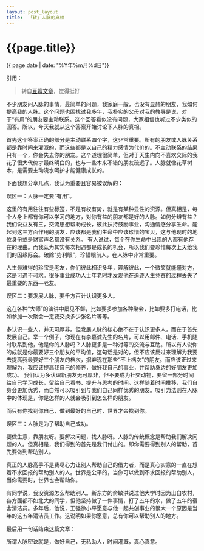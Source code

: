```yaml
---
layout: post_layout
title:  「转」人脉的真相
---
```


# {{page.title}}
<div class="post-date">{{ page.date | date: "%Y年%m月%d日"}}</div>

引用：
>  转自[豆瓣文章](http://www.douban.com/note/321161387/)，觉得挺好

不少朋友问人脉的事情，最简单的问题，我家庭一般，也没有显赫的朋友，我如何提高我的人脉。这个问题也困扰过我多年，我朴实的父母对我的教导是说，对于“有用”的朋友要主动联系。这个回答看似没有问题，大家相信也听过不少类似的回答。所以，今天我就从这个答案开始讨论下人脉的真相。

首先这个答案正确的部分是主动联系四个字，这非常重要。所有的朋友或人脉关系都是靠时间来灌溉的，而这些都是以自己的精力感情为代价的。不主动联系的结果只有一个，你会失去你的朋友。这个道理很简单，但对于天生内向不喜欢交际的我花了很大代价才最终明白的，也与一些本来不错的朋友疏远了。人脉就像花草树木，是需要主动浇水呵护才能健康成长的。

下面我想分享几点，我认为重要且容易被误解的：

误区一：人脉一定要“有用”。

这里的有用往往有些标签，不是有权有势，就是有某种显性的资源。但真相是，每个人身上都有你可以学习的地方，对你有益的朋友都是好的人脉。如何分辨有益？我们说益友有三，交流思想帮助成长，彼此扶持鼓励事业，沟通情感分享生命。能起到这三方面作用的朋友，应该都是我们生命中应该珍惜的宝贝，这与他现时的地位身份或是财富声名都没有关系。
有人说过，每个在你生命中出现的人都有他存在的理由。而我认为其实每次相遇都是成长的机会，所以我们要珍惜每次上天给我们的因缘际会。破除“势利眼”，珍惜眼前人，在人脉中非常重要。

人生最难得的珍宝是老友，你们彼此相识多年，理解彼此，一个微笑就能懂对方，这是可遇不可求。很多事业成功人士年老时才发现他在追逐人生竞赛的过程丢失了最重要的东西—老友。

误区二：要发展人脉，要千方百计认识更多人。

这在各种“大师”的演讲中屡见不鲜，比如要多参加各种聚会，比如要多打电话，比如参加一次聚会一定要交换多少张名片等等。

多认识一些人，并无可厚非。但发展人脉的核心绝不在于认识更多人，而在于首先发展自己。举一个例子，你现在有李嘉诚先生的名片，可以用邮件、电话、手机随时联系到他，他是你的人脉吗？人脉更多是一种对等的交流与互助。所以有人说你的成就是你最要好三个朋友的平均值，这句话是对的，但不应该反过来理解为我要去提高我最要好三个朋友的档次，摒弃现在那些“不上档次”的朋友。而应该正过来理解为，我应该提高我自己的修养，做好我自己的事业，并帮助身边的好朋友更加成功。
我们认为多认识新朋友无可厚非，但不要成为社交动物，要留一部分时间给自己学习成长，留给自己看书、提升与思考的时间。这样随着时间推移，我们自身会更加优秀，而自然可以吸引到与我们自己同样优秀的朋友。吸引力法则在人脉中的体现是，你是怎样的人就会吸引到怎么样的朋友。

而只有你找到你自己，做到最好的自己时，世界才会找到你。

误区三：人脉是为了帮助自己成功。

要做生意，靠朋友呀。要解决问题，找人脉呀。人脉的传统概念是帮助我们解决问题的人。但真相是，我们得到的首先是我们付出的。即你需要得到别人的帮助，首先要做到帮助别人。

真正的人脉高手不是费尽心力让别人帮助自己的借力者，而是真心实意的一直在想着不求回报的帮助别人的人。世界是公平的，当你可以做到不求回报的帮助别人，当你需要时，世界也会帮助你。

有同学说，我没资源怎么帮助别人。新东方的俞敏洪说过他大学时因为出自农村，各方面都不如北大的同学，但他坚持做了一件事情，打了五年的水，做了五年的宿舍清洁员。多年后，他说，王强徐小平愿意与他一起共创事业的很大一个原因是当年的这五年清洁员工作。这说明如果你愿意，总有你可以帮助别人的地方。

最后用一句话结束这篇文章：

所谓人脉密诀就是，做好自己，无私助人，时间灌溉，真心真意。

